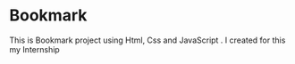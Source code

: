 # Bookmark
This is Bookmark project using Html, Css and JavaScript . I created for this my Internship

